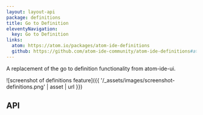 ```yaml
---
layout: layout-api
package: definitions
title: Go to Definition
eleventyNavigation:
  key: Go to Definition
links:
  atom: https://atom.io/packages/atom-ide-definitions
  github: https://github.com/atom-ide-community/atom-ide-definitions#atom-ide-definitions-package
---
```


A replacement of the go to definition functionality from atom-ide-ui.

![screenshot of definitions feature]({{ '/_assets/images/screenshot-definitions.png' | asset | url }})

## API
